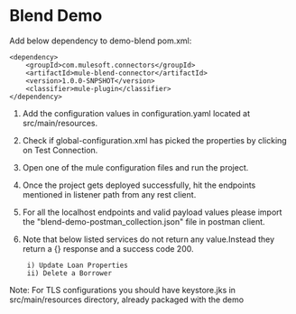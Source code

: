 # Blend Demo


Add below dependency to demo-blend pom.xml:

```
<dependency>
    <groupId>com.mulesoft.connectors</groupId>
    <artifactId>mule-blend-connector</artifactId>
    <version>1.0.0-SNPSHOT</version>
    <classifier>mule-plugin</classifier>
</dependency>
```
1. Add the configuration values in configuration.yaml located at src/main/resources.
2. Check if global-configuration.xml has picked the properties by clicking on Test Connection.
3. Open one of the mule configuration files and run the project.
4. Once the project gets deployed successfully, hit the endpoints mentioned in listener path from any rest client. 
5. For all the localhost endpoints and valid payload values please import the "blend-demo-postman_collection.json" file in postman client.
6. Note that below listed services do not return any value.Instead they return a {} response and a success code 200.
 
        i) Update Loan Properties
		ii) Delete a Borrower
    

Note: For TLS configurations you should have keystore.jks in src/main/resources directory, already packaged with the demo